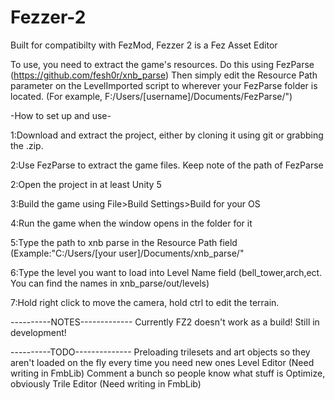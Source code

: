 # Fezzer-2
Built for compatibilty with FezMod, Fezzer 2 is a Fez Asset Editor

To use, you need to extract the game's resources. Do this using FezParse (https://github.com/fesh0r/xnb_parse)
Then simply edit the Resource Path parameter on the LevelImported script to wherever your FezParse folder is located. (For example, F:/Users/[username]/Documents/FezParse/")


-How to set up and use-

1:Download and extract the project, either by cloning it using git or grabbing the .zip.

2:Use FezParse to extract the game files. Keep note of the path of FezParse

2:Open the project in at least Unity 5

3:Build the game using File>Build Settings>Build for your OS

4:Run the game when the window opens in the folder for it

5:Type the path to xnb parse in the Resource Path field (Example:"C:/Users/[your user]/Documents/xnb_parse/"

6:Type the level you want to load into Level Name field (bell_tower,arch,ect. You can find the names in xnb_parse/out/levels)

7:Hold right click to move the camera, hold ctrl to edit the terrain.


----------NOTES-------------
Currently FZ2 doesn't work as a build! Still in development!


----------TODO--------------
Preloading trilesets and art objects so they aren't loaded on the fly every time you need new ones
Level Editor (Need writing in FmbLib)
Comment a bunch so people know what stuff is
Optimize, obviously
Trile Editor (Need writing in FmbLib)
